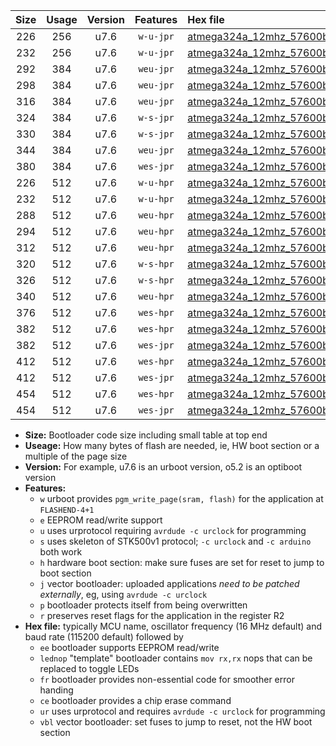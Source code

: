 |Size|Usage|Version|Features|Hex file|
|:-:|:-:|:-:|:-:|:--|
|226|256|u7.6|`w-u-jpr`|[atmega324a_12mhz_57600bps_ur_vbl.hex](https://raw.githubusercontent.com/stefanrueger/urboot/main//atmega324a_12mhz_57600bps_ur_vbl.hex)|
|232|256|u7.6|`w-u-jpr`|[atmega324a_12mhz_57600bps_lednop_ur_vbl.hex](https://raw.githubusercontent.com/stefanrueger/urboot/main//atmega324a_12mhz_57600bps_lednop_ur_vbl.hex)|
|292|384|u7.6|`weu-jpr`|[atmega324a_12mhz_57600bps_ee_ur_vbl.hex](https://raw.githubusercontent.com/stefanrueger/urboot/main//atmega324a_12mhz_57600bps_ee_ur_vbl.hex)|
|298|384|u7.6|`weu-jpr`|[atmega324a_12mhz_57600bps_ee_lednop_ur_vbl.hex](https://raw.githubusercontent.com/stefanrueger/urboot/main//atmega324a_12mhz_57600bps_ee_lednop_ur_vbl.hex)|
|316|384|u7.6|`weu-jpr`|[atmega324a_12mhz_57600bps_ee_lednop_fr_ur_vbl.hex](https://raw.githubusercontent.com/stefanrueger/urboot/main//atmega324a_12mhz_57600bps_ee_lednop_fr_ur_vbl.hex)|
|324|384|u7.6|`w-s-jpr`|[atmega324a_12mhz_57600bps_vbl.hex](https://raw.githubusercontent.com/stefanrueger/urboot/main//atmega324a_12mhz_57600bps_vbl.hex)|
|330|384|u7.6|`w-s-jpr`|[atmega324a_12mhz_57600bps_lednop_vbl.hex](https://raw.githubusercontent.com/stefanrueger/urboot/main//atmega324a_12mhz_57600bps_lednop_vbl.hex)|
|344|384|u7.6|`weu-jpr`|[atmega324a_12mhz_57600bps_ee_lednop_fr_ce_ur_vbl.hex](https://raw.githubusercontent.com/stefanrueger/urboot/main//atmega324a_12mhz_57600bps_ee_lednop_fr_ce_ur_vbl.hex)|
|380|384|u7.6|`wes-jpr`|[atmega324a_12mhz_57600bps_ee_vbl.hex](https://raw.githubusercontent.com/stefanrueger/urboot/main//atmega324a_12mhz_57600bps_ee_vbl.hex)|
|226|512|u7.6|`w-u-hpr`|[atmega324a_12mhz_57600bps_ur.hex](https://raw.githubusercontent.com/stefanrueger/urboot/main//atmega324a_12mhz_57600bps_ur.hex)|
|232|512|u7.6|`w-u-hpr`|[atmega324a_12mhz_57600bps_lednop_ur.hex](https://raw.githubusercontent.com/stefanrueger/urboot/main//atmega324a_12mhz_57600bps_lednop_ur.hex)|
|288|512|u7.6|`weu-hpr`|[atmega324a_12mhz_57600bps_ee_ur.hex](https://raw.githubusercontent.com/stefanrueger/urboot/main//atmega324a_12mhz_57600bps_ee_ur.hex)|
|294|512|u7.6|`weu-hpr`|[atmega324a_12mhz_57600bps_ee_lednop_ur.hex](https://raw.githubusercontent.com/stefanrueger/urboot/main//atmega324a_12mhz_57600bps_ee_lednop_ur.hex)|
|312|512|u7.6|`weu-hpr`|[atmega324a_12mhz_57600bps_ee_lednop_fr_ur.hex](https://raw.githubusercontent.com/stefanrueger/urboot/main//atmega324a_12mhz_57600bps_ee_lednop_fr_ur.hex)|
|320|512|u7.6|`w-s-hpr`|[atmega324a_12mhz_57600bps.hex](https://raw.githubusercontent.com/stefanrueger/urboot/main//atmega324a_12mhz_57600bps.hex)|
|326|512|u7.6|`w-s-hpr`|[atmega324a_12mhz_57600bps_lednop.hex](https://raw.githubusercontent.com/stefanrueger/urboot/main//atmega324a_12mhz_57600bps_lednop.hex)|
|340|512|u7.6|`weu-hpr`|[atmega324a_12mhz_57600bps_ee_lednop_fr_ce_ur.hex](https://raw.githubusercontent.com/stefanrueger/urboot/main//atmega324a_12mhz_57600bps_ee_lednop_fr_ce_ur.hex)|
|376|512|u7.6|`wes-hpr`|[atmega324a_12mhz_57600bps_ee.hex](https://raw.githubusercontent.com/stefanrueger/urboot/main//atmega324a_12mhz_57600bps_ee.hex)|
|382|512|u7.6|`wes-hpr`|[atmega324a_12mhz_57600bps_ee_lednop.hex](https://raw.githubusercontent.com/stefanrueger/urboot/main//atmega324a_12mhz_57600bps_ee_lednop.hex)|
|382|512|u7.6|`wes-jpr`|[atmega324a_12mhz_57600bps_ee_lednop_vbl.hex](https://raw.githubusercontent.com/stefanrueger/urboot/main//atmega324a_12mhz_57600bps_ee_lednop_vbl.hex)|
|412|512|u7.6|`wes-hpr`|[atmega324a_12mhz_57600bps_ee_lednop_fr.hex](https://raw.githubusercontent.com/stefanrueger/urboot/main//atmega324a_12mhz_57600bps_ee_lednop_fr.hex)|
|412|512|u7.6|`wes-jpr`|[atmega324a_12mhz_57600bps_ee_lednop_fr_vbl.hex](https://raw.githubusercontent.com/stefanrueger/urboot/main//atmega324a_12mhz_57600bps_ee_lednop_fr_vbl.hex)|
|454|512|u7.6|`wes-hpr`|[atmega324a_12mhz_57600bps_ee_lednop_fr_ce.hex](https://raw.githubusercontent.com/stefanrueger/urboot/main//atmega324a_12mhz_57600bps_ee_lednop_fr_ce.hex)|
|454|512|u7.6|`wes-jpr`|[atmega324a_12mhz_57600bps_ee_lednop_fr_ce_vbl.hex](https://raw.githubusercontent.com/stefanrueger/urboot/main//atmega324a_12mhz_57600bps_ee_lednop_fr_ce_vbl.hex)|

- **Size:** Bootloader code size including small table at top end
- **Useage:** How many bytes of flash are needed, ie, HW boot section or a multiple of the page size
- **Version:** For example, u7.6 is an urboot version, o5.2 is an optiboot version
- **Features:**
  + `w` urboot provides `pgm_write_page(sram, flash)` for the application at `FLASHEND-4+1`
  + `e` EEPROM read/write support
  + `u` uses urprotocol requiring `avrdude -c urclock` for programming
  + `s` uses skeleton of STK500v1 protocol; `-c urclock` and `-c arduino` both work
  + `h` hardware boot section: make sure fuses are set for reset to jump to boot section
  + `j` vector bootloader: uploaded applications *need to be patched externally*, eg, using `avrdude -c urclock`
  + `p` bootloader protects itself from being overwritten
  + `r` preserves reset flags for the application in the register R2
- **Hex file:** typically MCU name, oscillator frequency (16 MHz default) and baud rate (115200 default) followed by
  + `ee` bootloader supports EEPROM read/write
  + `lednop` "template" bootloader contains `mov rx,rx` nops that can be replaced to toggle LEDs
  + `fr` bootloader provides non-essential code for smoother error handing
  + `ce` bootloader provides a chip erase command
  + `ur` uses urprotocol and requires `avrdude -c urclock` for programming
  + `vbl` vector bootloader: set fuses to jump to reset, not the HW boot section
